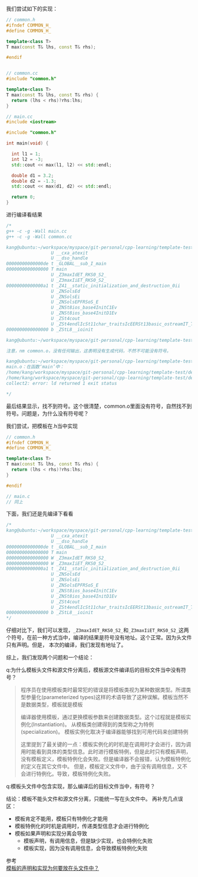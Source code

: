 我们尝试如下的实现：

```cpp
// common.h
#ifndef COMMON_H_
#define COMMON_H_

template<class T>
T max(const T& lhs, const T& rhs);

#endif


// common.cc
#include "common.h"

template<class T>
T max(const T& lhs, const T& rhs) {
  return (lhs < rhs)?rhs:lhs;
}

// main.cc
#include <iostream>

#include "common.h"

int main(void) {

  int l1 = 1;
  int l2 = -3;
  std::cout << max(l1, l2) << std::endl;

  double d1 = 3.2;
  double d2 = -1.3;
  std::cout << max(d1, d2) << std::endl;

  return 0;
}
```

进行编译看结果
```cpp
/*
g++ -c -g -Wall main.cc
g++ -c -g -Wall common.cc

kang@ubuntu:~/workspace/myspace/git-personal/cpp-learning/template-test/demo-01(master)$ nm main.o
                 U __cxa_atexit
                 U __dso_handle
00000000000000de t _GLOBAL__sub_I_main
0000000000000000 T main
                 U _Z3maxIdET_RKS0_S2_
                 U _Z3maxIiET_RKS0_S2_
00000000000000a1 t _Z41__static_initialization_and_destruction_0ii
                 U _ZNSolsEd
                 U _ZNSolsEi
                 U _ZNSolsEPFRSoS_E
                 U _ZNSt8ios_base4InitC1Ev
                 U _ZNSt8ios_base4InitD1Ev
                 U _ZSt4cout
                 U _ZSt4endlIcSt11char_traitsIcEERSt13basic_ostreamIT_T0_ES6_
0000000000000000 b _ZStL8__ioinit

kang@ubuntu:~/workspace/myspace/git-personal/cpp-learning/template-test/demo-01(master)$ nm common.o

注意，nm common.o，没有任何输出，这表明没有生成代码，不然不可能没有符号。

kang@ubuntu:~/workspace/myspace/git-personal/cpp-learning/template-test/demo-01(master)$ g++ -o main main.o common.o
main.o：在函数‘main’中：
/home/kang/workspace/myspace/git-personal/cpp-learning/template-test/demo-01/main.cc:9：对‘int max<int>(int const&, int const&)’未定义的引用
/home/kang/workspace/myspace/git-personal/cpp-learning/template-test/demo-01/main.cc:13：对‘double max<double>(double const&, double const&)’未定义的引用
collect2: error: ld returned 1 exit status

*/
```
最后结果显示，找不到符号。这个很清楚，common.o里面没有符号，自然找不到符号。问题是，为什么没有符号呢？

我们尝试，把模板在.h当中实现
```cpp
// common.h
#ifndef COMMON_H_
#define COMMON_H_

template<class T>
T max(const T& lhs, const T& rhs) {
  return (lhs < rhs)?rhs:lhs;
}

#endif

// main.c
// 同上
```

下面，我们还是先编译下看看
```cpp
/*
kang@ubuntu:~/workspace/myspace/git-personal/cpp-learning/template-test/demo-01(master)$ nm main.o
                 U __cxa_atexit
                 U __dso_handle
00000000000000de t _GLOBAL__sub_I_main
0000000000000000 T main
0000000000000000 W _Z3maxIdET_RKS0_S2_
0000000000000000 W _Z3maxIiET_RKS0_S2_
00000000000000a1 t _Z41__static_initialization_and_destruction_0ii
                 U _ZNSolsEd
                 U _ZNSolsEi
                 U _ZNSolsEPFRSoS_E
                 U _ZNSt8ios_base4InitC1Ev
                 U _ZNSt8ios_base4InitD1Ev
                 U _ZSt4cout
                 U _ZSt4endlIcSt11char_traitsIcEERSt13basic_ostreamIT_T0_ES6_
0000000000000000 b _ZStL8__ioinit
*/
```

仔细对比下，我们可以发现，```_Z3maxIdET_RKS0_S2_```和```_Z3maxIiET_RKS0_S2_```这两个符号，在前一种方式当中，编译的结果是符号没有地址。这个正常。因为头文件只有声明。但是，
本次的编译，我们发现有地址了。

综上，我们发现两个问题和一个结论：

q:为什么模板头文件和源文件分离后，模板源文件编译后的目标文件当中没有符号？
>程序员在使用模板类时最常犯的错误是将模板类视为某种数据类型。所谓类型参量化(parameterized types)这样的术语导致了这种误解。模板当然不是数据类型，模板就是模板
>
>编译器使用模板，通过更换模板参数来创建数据类型。这个过程就是模板实例化(Instantiation)。
从模板类创建得到的类型称之为特例(specialization)。
模板实例化取决于编译器能够找到可用代码来创建特例
>
>这里提到了最关键的一点：模板实例化的时机是在调用时才会进行，因为调用时能看到具体的类型信息。此时进行模板特例，但是此时只有模板声明，没有模板定义，模板特例化会失败。但是编译器不会报错，认为模板特例化的定义在其它文件中。
但是，模板定义文件中，由于没有调用信息，又不会进行特例化。导致，模板特例化失败。

q:模板头文件中包含实现，那么编译后的目标文件当中，有符号？


结论：模板不能头文件和源文件分离，只能统一写在头文件中。
再补充几点误区：
- 模板肯定不能用，模板只有特例化才能用
- 模板特例化的时机是调用时，传递类型信息才会进行特例化
- 模板如果声明和实现分离会导致
    - 模板声明，有调用信息，但是缺少实现，也会特例化失败
    - 模板实现，因为没有调用信息，会导致模板特例化失败

参考<br>
[模板的声明和实现为何要放在头文件中？](https://www.cnblogs.com/wanyao/archive/2011/06/29/2093588.html)<br>
